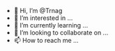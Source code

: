 - 👋 Hi, I’m @Trnag
- 👀 I’m interested in ...
- 🌱 I’m currently learning ...
- 💞️ I’m looking to collaborate on ...
- 📫 How to reach me ...

<!---
Trnag/Trnag is a ✨ special ✨ repository because its `README.md` (this file) appears on your GitHub profile.
You can click the Preview link to take a look at your changes.
--->
